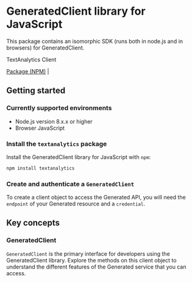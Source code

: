 # GeneratedClient library for JavaScript

This package contains an isomorphic SDK (runs both in node.js and in browsers) for GeneratedClient.

TextAnalytics Client

[Package (NPM)](https://www.npmjs.com/package/textanalytics) |

## Getting started

### Currently supported environments

- Node.js version 8.x.x or higher
- Browser JavaScript


### Install the `textanalytics` package

Install the GeneratedClient library for JavaScript with `npm`:

```bash
npm install textanalytics
```

### Create and authenticate a `GeneratedClient`

To create a client object to access the Generated API, you will need the `endpoint` of your Generated resource and a `credential`.
## Key concepts

### GeneratedClient

`GeneratedClient` is the primary interface for developers using the GeneratedClient library. Explore the methods on this client object to understand the different features of the Generated service that you can access.

